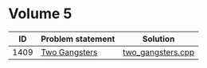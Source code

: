 # Volume 5

|  ID  |                         Problem statement                          |                 Solution                 |
|:----:|:-------------------------------------------------------------------|:----------------------------------------:|
| 1409 | [Two Gangsters](http://acm.timus.ru/problem.aspx?space=1&num=1409) | [two_gangsters.cpp](./two_gangsters.cpp) |
